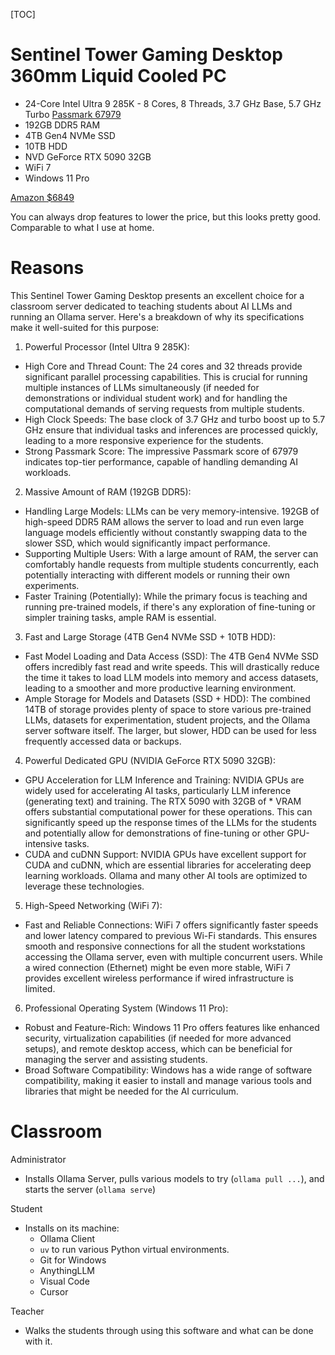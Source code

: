 <!--
DESCRIPTION: Detailed specifications and justification for a high-end AI server computer to be used for teaching students about large language models and running an Ollama server.
-->
[TOC]

# Sentinel Tower Gaming Desktop 360mm Liquid Cooled PC
* 24-Core Intel Ultra 9 285K - 8 Cores, 8 Threads, 3.7 GHz Base, 5.7 GHz Turbo [Passmark 67979](https://www.cpubenchmark.net/cpu.php?cpu=Intel+Core+Ultra+9+285K&id=6296)
* 192GB DDR5 RAM
* 4TB Gen4 NVMe SSD
* 10TB HDD
* NVD GeForce RTX 5090 32GB
* WiFi 7
* Windows 11 Pro

[Amazon $6849](https://www.amazon.com/Sentinel-Desktop-Liquid-Cooled-PC/dp/B0DY87J55D)

You can always drop features to lower the price, but this looks pretty good. Comparable to what I use at home.

# Reasons

This Sentinel Tower Gaming Desktop presents an excellent choice for a classroom server dedicated to teaching students about AI LLMs and running an Ollama server. Here's a breakdown of why its specifications make it well-suited for this purpose:

1. Powerful Processor (Intel Ultra 9 285K):

* High Core and Thread Count: The 24 cores and 32 threads provide significant parallel processing capabilities. This is crucial for running multiple instances of LLMs simultaneously (if needed for demonstrations or individual student work) and for handling the computational demands of serving requests from multiple students.
* High Clock Speeds: The base clock of 3.7 GHz and turbo boost up to 5.7 GHz ensure that individual tasks and inferences are processed quickly, leading to a more responsive experience for the students.
* Strong Passmark Score: The impressive Passmark score of 67979 indicates top-tier performance, capable of handling demanding AI workloads.

2. Massive Amount of RAM (192GB DDR5):

* Handling Large Models: LLMs can be very memory-intensive. 192GB of high-speed DDR5 RAM allows the server to load and run even large language models efficiently without constantly swapping data to the slower SSD, which would significantly impact performance.
* Supporting Multiple Users: With a large amount of RAM, the server can comfortably handle requests from multiple students concurrently, each potentially interacting with different models or running their own experiments.
* Faster Training (Potentially): While the primary focus is teaching and running pre-trained models, if there's any exploration of fine-tuning or simpler training tasks, ample RAM is essential.

3. Fast and Large Storage (4TB Gen4 NVMe SSD + 10TB HDD):

* Fast Model Loading and Data Access (SSD): The 4TB Gen4 NVMe SSD offers incredibly fast read and write speeds. This will drastically reduce the time it takes to load LLM models into memory and access datasets, leading to a smoother and more productive learning environment.  
* Ample Storage for Models and Datasets (SSD + HDD): The combined 14TB of storage provides plenty of space to store various pre-trained LLMs, datasets for experimentation, student projects, and the Ollama server software itself. The larger, but slower, HDD can be used for less frequently accessed data or backups.

4. Powerful Dedicated GPU (NVIDIA GeForce RTX 5090 32GB):

* GPU Acceleration for LLM Inference and Training: NVIDIA GPUs are widely used for accelerating AI tasks, particularly LLM inference (generating text) and training. The RTX 5090 with 32GB of * VRAM offers substantial computational power for these operations. This can significantly speed up the response times of the LLMs for the students and potentially allow for demonstrations of fine-tuning or other GPU-intensive tasks.  
* CUDA and cuDNN Support: NVIDIA GPUs have excellent support for CUDA and cuDNN, which are essential libraries for accelerating deep learning workloads. Ollama and many other AI tools are optimized to leverage these technologies.  

5. High-Speed Networking (WiFi 7):

* Fast and Reliable Connections: WiFi 7 offers significantly faster speeds and lower latency compared to previous Wi-Fi standards. This ensures smooth and responsive connections for all the student workstations accessing the Ollama server, even with multiple concurrent users. While a wired connection (Ethernet) might be even more stable, WiFi 7 provides excellent wireless performance if wired infrastructure is limited.  

6. Professional Operating System (Windows 11 Pro):

* Robust and Feature-Rich: Windows 11 Pro offers features like enhanced security, virtualization capabilities (if needed for more advanced setups), and remote desktop access, which can be beneficial for managing the server and assisting students.  
* Broad Software Compatibility: Windows has a wide range of software compatibility, making it easier to install and manage various tools and libraries that might be needed for the AI curriculum.

# Classroom

Administrator

* Installs Ollama Server, pulls various models to try (`ollama pull ...`), and starts the server (`ollama serve`)

Student

* Installs on its machine:
  * Ollama Client
  * `uv` to run various Python virtual environments.
  * Git for Windows
  * AnythingLLM
  * Visual Code
  * Cursor

Teacher

* Walks the students through using this software and what can be done with it.


